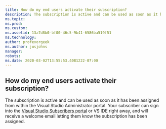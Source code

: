 ```yaml
---
title: How do my end users activate their subscription?
description: The subscription is active and can be used as soon as it has been assigned from within the Visual Studio Administrator portal. Your...
ms.topic: 
ms.prod: 
ms.custom: 
ms.assetid: 13a7d8b0-bf00-46c5-9b41-6586ba519f51
ms.technology: 
author: profexorgeek
ms.author: jusjohns
manager: 
robots: 
ms.date: 2020-03-02T13:55:53.4081222-07:00
---
```


## How do my end users activate their subscription?

The subscription is active and can be used as soon as it has been assigned from within the Visual Studio Administrator portal. Your subscriber can sign into the [Visual Studio Subscribers portal](https://my.visualstudio.com/) or VS IDE right away, and will receive a welcome email letting them know the subscription has been assigned.

